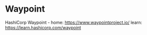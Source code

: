 # Waypoint
HashiCorp Waypoint - home: https://www.waypointproject.io/ learn: https://learn.hashicorp.com/waypoint
